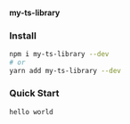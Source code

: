 #### my-ts-library

### Install
```bash
npm i my-ts-library --dev
# or
yarn add my-ts-library --dev
```
 ### Quick Start
  ```bash
  hello world
  ```





